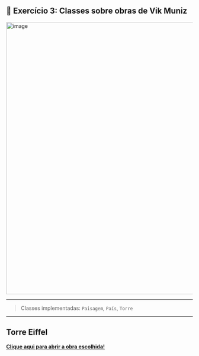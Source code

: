 ## 🎨 Exercício 3: Classes sobre obras de Vik Muniz

<img width="1595" height="735" alt="image" src="https://github.com/user-attachments/assets/51e7b02c-b942-46c7-8595-c1cbff6e6cfc" />

---

> Classes implementadas: `Paisagem`, `País`, `Torre`

---

## Torre Eiffel

**[Clique aqui para abrir a obra escolhida!](https://www.culturagenial.com/vik-muniz-obras/)**

